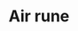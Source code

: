 ---
layout: item
title: Air rune
item-id: 556
datatable: true
id: 556
name: "Air rune"
monsters:
  - id: 26
    name: "Zombie"
    combat_level: 13
    wiki_url: "https://oldschool.runescape.wiki/w/Zombie#Level_13"
    drops:
      - quantity: "13"
        noted: false
        rarity: 0.03125
      - quantity: "4"
        noted: false
        rarity: 0.0234375
      - quantity: "3"
        noted: false
        rarity: 0.0234375
  - id: 27
    name: "Zombie"
    combat_level: 13
    wiki_url: "https://oldschool.runescape.wiki/w/Zombie#Level_13"
    drops:
      - quantity: "13"
        noted: false
        rarity: 0.03125
      - quantity: "4"
        noted: false
        rarity: 0.0234375
      - quantity: "3"
        noted: false
        rarity: 0.0234375
  - id: 28
    name: "Zombie"
    combat_level: 13
    wiki_url: "https://oldschool.runescape.wiki/w/Zombie#Level_13"
    drops:
      - quantity: "13"
        noted: false
        rarity: 0.03125
      - quantity: "4"
        noted: false
        rarity: 0.0234375
      - quantity: "3"
        noted: false
        rarity: 0.0234375
  - id: 29
    name: "Zombie"
    combat_level: 13
    wiki_url: "https://oldschool.runescape.wiki/w/Zombie#Level_13"
    drops:
      - quantity: "13"
        noted: false
        rarity: 0.03125
      - quantity: "4"
        noted: false
        rarity: 0.0234375
      - quantity: "3"
        noted: false
        rarity: 0.0234375
  - id: 30
    name: "Zombie"
    combat_level: 13
    wiki_url: "https://oldschool.runescape.wiki/w/Zombie#Level_13"
    drops:
      - quantity: "13"
        noted: false
        rarity: 0.03125
      - quantity: "4"
        noted: false
        rarity: 0.0234375
      - quantity: "3"
        noted: false
        rarity: 0.0234375
  - id: 31
    name: "Zombie"
    combat_level: 13
    wiki_url: "https://oldschool.runescape.wiki/w/Zombie#Level_13"
    drops:
      - quantity: "13"
        noted: false
        rarity: 0.03125
      - quantity: "4"
        noted: false
        rarity: 0.0234375
      - quantity: "3"
        noted: false
        rarity: 0.0234375
  - id: 32
    name: "Zombie"
    combat_level: 13
    wiki_url: "https://oldschool.runescape.wiki/w/Zombie#Level_13"
    drops:
      - quantity: "13"
        noted: false
        rarity: 0.03125
      - quantity: "4"
        noted: false
        rarity: 0.0234375
      - quantity: "3"
        noted: false
        rarity: 0.0234375
  - id: 33
    name: "Zombie"
    combat_level: 13
    wiki_url: "https://oldschool.runescape.wiki/w/Zombie#Level_13"
    drops:
      - quantity: "13"
        noted: false
        rarity: 0.03125
      - quantity: "4"
        noted: false
        rarity: 0.0234375
      - quantity: "3"
        noted: false
        rarity: 0.0234375
  - id: 34
    name: "Zombie"
    combat_level: 13
    wiki_url: "https://oldschool.runescape.wiki/w/Zombie#Level_13"
    drops:
      - quantity: "13"
        noted: false
        rarity: 0.03125
      - quantity: "4"
        noted: false
        rarity: 0.0234375
      - quantity: "3"
        noted: false
        rarity: 0.0234375
  - id: 35
    name: "Zombie"
    combat_level: 13
    wiki_url: "https://oldschool.runescape.wiki/w/Zombie#Level_13"
    drops:
      - quantity: "13"
        noted: false
        rarity: 0.03125
      - quantity: "4"
        noted: false
        rarity: 0.0234375
      - quantity: "3"
        noted: false
        rarity: 0.0234375
  - id: 36
    name: "Zombie"
    combat_level: 13
    wiki_url: "https://oldschool.runescape.wiki/w/Zombie#Level_13"
    drops:
      - quantity: "13"
        noted: false
        rarity: 0.03125
      - quantity: "4"
        noted: false
        rarity: 0.0234375
      - quantity: "3"
        noted: false
        rarity: 0.0234375
  - id: 37
    name: "Zombie"
    combat_level: 13
    wiki_url: "https://oldschool.runescape.wiki/w/Zombie#Level_13"
    drops:
      - quantity: "13"
        noted: false
        rarity: 0.03125
      - quantity: "4"
        noted: false
        rarity: 0.0234375
      - quantity: "3"
        noted: false
        rarity: 0.0234375
  - id: 38
    name: "Zombie"
    combat_level: 13
    wiki_url: "https://oldschool.runescape.wiki/w/Zombie#Level_13"
    drops:
      - quantity: "13"
        noted: false
        rarity: 0.03125
      - quantity: "4"
        noted: false
        rarity: 0.0234375
      - quantity: "3"
        noted: false
        rarity: 0.0234375
  - id: 39
    name: "Zombie"
    combat_level: 13
    wiki_url: "https://oldschool.runescape.wiki/w/Zombie#Level_13"
    drops:
      - quantity: "13"
        noted: false
        rarity: 0.03125
      - quantity: "4"
        noted: false
        rarity: 0.0234375
      - quantity: "3"
        noted: false
        rarity: 0.0234375
  - id: 40
    name: "Zombie"
    combat_level: 13
    wiki_url: "https://oldschool.runescape.wiki/w/Zombie#Level_13"
    drops:
      - quantity: "13"
        noted: false
        rarity: 0.03125
      - quantity: "4"
        noted: false
        rarity: 0.0234375
      - quantity: "3"
        noted: false
        rarity: 0.0234375
  - id: 41
    name: "Zombie"
    combat_level: 13
    wiki_url: "https://oldschool.runescape.wiki/w/Zombie#Level_13"
    drops:
      - quantity: "13"
        noted: false
        rarity: 0.03125
      - quantity: "4"
        noted: false
        rarity: 0.0234375
      - quantity: "3"
        noted: false
        rarity: 0.0234375
  - id: 42
    name: "Zombie"
    combat_level: 18
    wiki_url: "https://oldschool.runescape.wiki/w/Zombie#Level_18"
    drops:
      - quantity: "13"
        noted: false
        rarity: 0.03125
      - quantity: "4"
        noted: false
        rarity: 0.0234375
      - quantity: "3"
        noted: false
        rarity: 0.0234375
  - id: 43
    name: "Zombie"
    combat_level: 18
    wiki_url: "https://oldschool.runescape.wiki/w/Zombie#Level_18"
    drops:
      - quantity: "13"
        noted: false
        rarity: 0.03125
      - quantity: "4"
        noted: false
        rarity: 0.0234375
      - quantity: "3"
        noted: false
        rarity: 0.0234375
  - id: 44
    name: "Zombie"
    combat_level: 18
    wiki_url: "https://oldschool.runescape.wiki/w/Zombie#Level_18"
    drops:
      - quantity: "13"
        noted: false
        rarity: 0.03125
      - quantity: "4"
        noted: false
        rarity: 0.0234375
      - quantity: "3"
        noted: false
        rarity: 0.0234375
  - id: 45
    name: "Zombie"
    combat_level: 18
    wiki_url: "https://oldschool.runescape.wiki/w/Zombie#Level_18"
    drops:
      - quantity: "13"
        noted: false
        rarity: 0.03125
      - quantity: "4"
        noted: false
        rarity: 0.0234375
      - quantity: "3"
        noted: false
        rarity: 0.0234375
  - id: 46
    name: "Zombie"
    combat_level: 18
    wiki_url: "https://oldschool.runescape.wiki/w/Zombie#Level_18"
    drops:
      - quantity: "13"
        noted: false
        rarity: 0.03125
      - quantity: "4"
        noted: false
        rarity: 0.0234375
      - quantity: "3"
        noted: false
        rarity: 0.0234375
  - id: 47
    name: "Zombie"
    combat_level: 18
    wiki_url: "https://oldschool.runescape.wiki/w/Zombie#Level_18"
    drops:
      - quantity: "13"
        noted: false
        rarity: 0.03125
      - quantity: "4"
        noted: false
        rarity: 0.0234375
      - quantity: "3"
        noted: false
        rarity: 0.0234375
  - id: 48
    name: "Zombie"
    combat_level: 18
    wiki_url: "https://oldschool.runescape.wiki/w/Zombie#Level_18"
    drops:
      - quantity: "13"
        noted: false
        rarity: 0.03125
      - quantity: "4"
        noted: false
        rarity: 0.0234375
      - quantity: "3"
        noted: false
        rarity: 0.0234375
  - id: 49
    name: "Zombie"
    combat_level: 24
    wiki_url: "https://oldschool.runescape.wiki/w/Zombie#Level_24"
    drops:
      - quantity: "13"
        noted: false
        rarity: 0.03125
      - quantity: "4"
        noted: false
        rarity: 0.0234375
      - quantity: "3"
        noted: false
        rarity: 0.0234375
  - id: 50
    name: "Zombie"
    combat_level: 24
    wiki_url: "https://oldschool.runescape.wiki/w/Zombie#Level_24"
    drops:
      - quantity: "13"
        noted: false
        rarity: 0.03125
      - quantity: "4"
        noted: false
        rarity: 0.0234375
      - quantity: "3"
        noted: false
        rarity: 0.0234375
  - id: 51
    name: "Zombie"
    combat_level: 24
    wiki_url: "https://oldschool.runescape.wiki/w/Zombie#Level_24"
    drops:
      - quantity: "13"
        noted: false
        rarity: 0.03125
      - quantity: "4"
        noted: false
        rarity: 0.0234375
      - quantity: "3"
        noted: false
        rarity: 0.0234375
  - id: 52
    name: "Zombie"
    combat_level: 24
    wiki_url: "https://oldschool.runescape.wiki/w/Zombie#Level_24"
    drops:
      - quantity: "13"
        noted: false
        rarity: 0.03125
      - quantity: "4"
        noted: false
        rarity: 0.0234375
      - quantity: "3"
        noted: false
        rarity: 0.0234375
  - id: 53
    name: "Zombie"
    combat_level: 24
    wiki_url: "https://oldschool.runescape.wiki/w/Zombie#Level_24"
    drops:
      - quantity: "13"
        noted: false
        rarity: 0.03125
      - quantity: "4"
        noted: false
        rarity: 0.0234375
      - quantity: "3"
        noted: false
        rarity: 0.0234375
  - id: 54
    name: "Zombie"
    combat_level: 24
    wiki_url: "https://oldschool.runescape.wiki/w/Zombie#Level_24"
    drops:
      - quantity: "13"
        noted: false
        rarity: 0.03125
      - quantity: "4"
        noted: false
        rarity: 0.0234375
      - quantity: "3"
        noted: false
        rarity: 0.0234375
  - id: 55
    name: "Zombie"
    combat_level: 24
    wiki_url: "https://oldschool.runescape.wiki/w/Zombie#Level_24"
    drops:
      - quantity: "13"
        noted: false
        rarity: 0.03125
      - quantity: "4"
        noted: false
        rarity: 0.0234375
      - quantity: "3"
        noted: false
        rarity: 0.0234375
  - id: 56
    name: "Zombie"
    combat_level: 24
    wiki_url: "https://oldschool.runescape.wiki/w/Zombie#Level_24"
    drops:
      - quantity: "13"
        noted: false
        rarity: 0.03125
      - quantity: "4"
        noted: false
        rarity: 0.0234375
      - quantity: "3"
        noted: false
        rarity: 0.0234375
  - id: 57
    name: "Zombie"
    combat_level: 24
    wiki_url: "https://oldschool.runescape.wiki/w/Zombie#Level_24"
    drops:
      - quantity: "13"
        noted: false
        rarity: 0.03125
      - quantity: "4"
        noted: false
        rarity: 0.0234375
      - quantity: "3"
        noted: false
        rarity: 0.0234375
  - id: 58
    name: "Zombie"
    combat_level: 24
    wiki_url: "https://oldschool.runescape.wiki/w/Zombie#Level_24"
    drops:
      - quantity: "13"
        noted: false
        rarity: 0.03125
      - quantity: "4"
        noted: false
        rarity: 0.0234375
      - quantity: "3"
        noted: false
        rarity: 0.0234375
  - id: 59
    name: "Zombie"
    combat_level: 24
    wiki_url: "https://oldschool.runescape.wiki/w/Zombie#Level_24"
    drops:
      - quantity: "13"
        noted: false
        rarity: 0.03125
      - quantity: "4"
        noted: false
        rarity: 0.0234375
      - quantity: "3"
        noted: false
        rarity: 0.0234375
  - id: 60
    name: "Zombie"
    combat_level: 24
    wiki_url: "https://oldschool.runescape.wiki/w/Zombie#Level_24"
    drops:
      - quantity: "13"
        noted: false
        rarity: 0.03125
      - quantity: "4"
        noted: false
        rarity: 0.0234375
      - quantity: "3"
        noted: false
        rarity: 0.0234375
  - id: 61
    name: "Zombie"
    combat_level: 24
    wiki_url: "https://oldschool.runescape.wiki/w/Zombie#Level_24"
    drops:
      - quantity: "13"
        noted: false
        rarity: 0.03125
      - quantity: "4"
        noted: false
        rarity: 0.0234375
      - quantity: "3"
        noted: false
        rarity: 0.0234375
  - id: 62
    name: "Zombie"
    combat_level: 24
    wiki_url: "https://oldschool.runescape.wiki/w/Zombie#Level_24"
    drops:
      - quantity: "13"
        noted: false
        rarity: 0.03125
      - quantity: "4"
        noted: false
        rarity: 0.0234375
      - quantity: "3"
        noted: false
        rarity: 0.0234375
  - id: 63
    name: "Zombie"
    combat_level: 24
    wiki_url: "https://oldschool.runescape.wiki/w/Zombie#Level_24"
    drops:
      - quantity: "13"
        noted: false
        rarity: 0.03125
      - quantity: "4"
        noted: false
        rarity: 0.0234375
      - quantity: "3"
        noted: false
        rarity: 0.0234375
  - id: 70
    name: "Skeleton"
    combat_level: 22
    wiki_url: "https://oldschool.runescape.wiki/w/Skeleton#Level_22"
    drops:
      - quantity: "12"
        noted: false
        rarity: 0.015625
      - quantity: "15"
        noted: false
        rarity: 0.0234375
  - id: 71
    name: "Skeleton"
    combat_level: 22
    wiki_url: "https://oldschool.runescape.wiki/w/Skeleton#Level_22"
    drops:
      - quantity: "12"
        noted: false
        rarity: 0.015625
      - quantity: "15"
        noted: false
        rarity: 0.0234375
  - id: 72
    name: "Skeleton"
    combat_level: 22
    wiki_url: "https://oldschool.runescape.wiki/w/Skeleton#Level_22"
    drops:
      - quantity: "12"
        noted: false
        rarity: 0.015625
      - quantity: "15"
        noted: false
        rarity: 0.0234375
  - id: 73
    name: "Skeleton"
    combat_level: 22
    wiki_url: "https://oldschool.runescape.wiki/w/Skeleton#Level_22"
    drops:
      - quantity: "12"
        noted: false
        rarity: 0.015625
      - quantity: "15"
        noted: false
        rarity: 0.0234375
  - id: 74
    name: "Skeleton"
    combat_level: 21
    wiki_url: "https://oldschool.runescape.wiki/w/Skeleton#Level_21"
    drops:
      - quantity: "12"
        noted: false
        rarity: 0.015625
      - quantity: "15"
        noted: false
        rarity: 0.0234375
  - id: 75
    name: "Skeleton"
    combat_level: 21
    wiki_url: "https://oldschool.runescape.wiki/w/Skeleton#Level_21"
    drops:
      - quantity: "12"
        noted: false
        rarity: 0.015625
      - quantity: "15"
        noted: false
        rarity: 0.0234375
  - id: 76
    name: "Skeleton"
    combat_level: 21
    wiki_url: "https://oldschool.runescape.wiki/w/Skeleton#Level_21"
    drops:
      - quantity: "12"
        noted: false
        rarity: 0.015625
      - quantity: "15"
        noted: false
        rarity: 0.0234375
  - id: 77
    name: "Skeleton"
    combat_level: 25
    wiki_url: "https://oldschool.runescape.wiki/w/Skeleton#Level_25"
    drops:
      - quantity: "12"
        noted: false
        rarity: 0.015625
      - quantity: "15"
        noted: false
        rarity: 0.0234375
  - id: 78
    name: "Skeleton"
    combat_level: 25
    wiki_url: "https://oldschool.runescape.wiki/w/Skeleton#Level_25"
    drops:
      - quantity: "12"
        noted: false
        rarity: 0.015625
      - quantity: "15"
        noted: false
        rarity: 0.0234375
  - id: 79
    name: "Skeleton"
    combat_level: 25
    wiki_url: "https://oldschool.runescape.wiki/w/Skeleton#Level_25"
    drops:
      - quantity: "12"
        noted: false
        rarity: 0.015625
      - quantity: "15"
        noted: false
        rarity: 0.0234375
  - id: 80
    name: "Skeleton"
    combat_level: 25
    wiki_url: "https://oldschool.runescape.wiki/w/Skeleton#Level_25"
    drops:
      - quantity: "12"
        noted: false
        rarity: 0.015625
      - quantity: "15"
        noted: false
        rarity: 0.0234375
  - id: 81
    name: "Skeleton"
    combat_level: 25
    wiki_url: "https://oldschool.runescape.wiki/w/Skeleton#Level_25"
    drops:
      - quantity: "12"
        noted: false
        rarity: 0.015625
      - quantity: "15"
        noted: false
        rarity: 0.0234375
  - id: 82
    name: "Skeleton"
    combat_level: 45
    wiki_url: "https://oldschool.runescape.wiki/w/Skeleton#Level_45"
    drops:
      - quantity: "12"
        noted: false
        rarity: 0.015625
      - quantity: "15"
        noted: false
        rarity: 0.0234375
  - id: 83
    name: "Skeleton"
    combat_level: 45
    wiki_url: "https://oldschool.runescape.wiki/w/Skeleton#Level_45"
    drops:
      - quantity: "12"
        noted: false
        rarity: 0.015625
      - quantity: "15"
        noted: false
        rarity: 0.0234375
  - id: 291
    name: "Chaos dwarf"
    combat_level: 48
    wiki_url: "https://oldschool.runescape.wiki/w/Chaos_dwarf"
    drops:
      - quantity: "24"
        noted: false
        rarity: 0.0234375
  - id: 510
    name: "Dark wizard"
    combat_level: 20
    wiki_url: "https://oldschool.runescape.wiki/w/Dark_wizard#Level_20"
    drops:
      - quantity: "10"
        noted: false
        rarity: 0.0234375
      - quantity: "18"
        noted: false
        rarity: 0.015625
      - quantity: "10"
        noted: false
        rarity: 0.0234375
      - quantity: "18"
        noted: false
        rarity: 0.015625
  - id: 512
    name: "Dark wizard"
    combat_level: 7
    wiki_url: "https://oldschool.runescape.wiki/w/Dark_wizard#Level_7"
    drops:
      - quantity: "10"
        noted: false
        rarity: 0.0234375
      - quantity: "18"
        noted: false
        rarity: 0.015625
      - quantity: "10"
        noted: false
        rarity: 0.0234375
      - quantity: "18"
        noted: false
        rarity: 0.015625
  - id: 523
    name: "Pirate"
    combat_level: 26
    wiki_url: "https://oldschool.runescape.wiki/w/Pirate#Asgarnian_Ice_Dungeon"
    drops:
      - quantity: "10"
        noted: false
        rarity: 0.015625
  - id: 995
    name: "Guard"
    combat_level: 22
    wiki_url: "https://oldschool.runescape.wiki/w/Guard#Falador_(sword)"
    drops:
      - quantity: "6"
        noted: false
        rarity: 0.015625
  - id: 1026
    name: "Bandit"
    combat_level: 22
    wiki_url: "https://oldschool.runescape.wiki/w/Bandit#Level_22"
    drops:
      - quantity: "10"
        noted: false
        rarity: 0.015625
      - quantity: "25"
        noted: false
        rarity: 0.015625
      - quantity: "25"
        noted: false
        rarity: 0.015625
  - id: 1447
    name: "Pirate"
    combat_level: 23
    wiki_url: "https://oldschool.runescape.wiki/w/Pirate#Port_Sarim"
    drops:
      - quantity: "10"
        noted: false
        rarity: 0.015625
  - id: 1546
    name: "Guard"
    combat_level: 21
    wiki_url: "https://oldschool.runescape.wiki/w/Guard#Port_Sarim"
    drops:
      - quantity: "6"
        noted: false
        rarity: 0.015625
  - id: 1547
    name: "Guard"
    combat_level: 21
    wiki_url: "https://oldschool.runescape.wiki/w/Guard#Port_Sarim"
    drops:
      - quantity: "6"
        noted: false
        rarity: 0.015625
  - id: 1548
    name: "Guard"
    combat_level: 21
    wiki_url: "https://oldschool.runescape.wiki/w/Guard#Port_Sarim"
    drops:
      - quantity: "6"
        noted: false
        rarity: 0.015625
  - id: 1549
    name: "Guard"
    combat_level: 21
    wiki_url: "https://oldschool.runescape.wiki/w/Guard#Port_Sarim"
    drops:
      - quantity: "6"
        noted: false
        rarity: 0.015625
  - id: 1550
    name: "Guard"
    combat_level: 21
    wiki_url: "https://oldschool.runescape.wiki/w/Guard#Port_Sarim"
    drops:
      - quantity: "6"
        noted: false
        rarity: 0.015625
  - id: 1559
    name: "Air wizard"
    combat_level: 13
    wiki_url: "https://oldschool.runescape.wiki/w/Air_wizard"
    drops:
      - quantity: "5-10"
        noted: false
        rarity: 0.95
  - id: 2090
    name: "Moss giant"
    combat_level: 42
    wiki_url: "https://oldschool.runescape.wiki/w/Moss_giant#Level_42"
    drops:
      - quantity: "18"
        noted: false
        rarity: 0.0234375
      - quantity: "40-80"
        noted: false
        rarity: 0.0234375
  - id: 2091
    name: "Moss giant"
    combat_level: 42
    wiki_url: "https://oldschool.runescape.wiki/w/Moss_giant#Level_42"
    drops:
      - quantity: "18"
        noted: false
        rarity: 0.0234375
      - quantity: "40-80"
        noted: false
        rarity: 0.0234375
  - id: 2092
    name: "Moss giant"
    combat_level: 42
    wiki_url: "https://oldschool.runescape.wiki/w/Moss_giant#Level_42"
    drops:
      - quantity: "18"
        noted: false
        rarity: 0.0234375
      - quantity: "40-80"
        noted: false
        rarity: 0.0234375
  - id: 2093
    name: "Moss giant"
    combat_level: 42
    wiki_url: "https://oldschool.runescape.wiki/w/Moss_giant#Level_42"
    drops:
      - quantity: "18"
        noted: false
        rarity: 0.0234375
      - quantity: "40-80"
        noted: false
        rarity: 0.0234375
  - id: 2501
    name: "Zombie"
    combat_level: 30
    wiki_url: "https://oldschool.runescape.wiki/w/Zombie#Level_30"
    drops:
      - quantity: "13"
        noted: false
        rarity: 0.03125
      - quantity: "4"
        noted: false
        rarity: 0.0234375
      - quantity: "3"
        noted: false
        rarity: 0.0234375
  - id: 2502
    name: "Zombie"
    combat_level: 30
    wiki_url: "https://oldschool.runescape.wiki/w/Zombie#Level_30"
    drops:
      - quantity: "13"
        noted: false
        rarity: 0.03125
      - quantity: "4"
        noted: false
        rarity: 0.0234375
      - quantity: "3"
        noted: false
        rarity: 0.0234375
  - id: 2503
    name: "Zombie"
    combat_level: 30
    wiki_url: "https://oldschool.runescape.wiki/w/Zombie#Level_30"
    drops:
      - quantity: "13"
        noted: false
        rarity: 0.03125
      - quantity: "4"
        noted: false
        rarity: 0.0234375
      - quantity: "3"
        noted: false
        rarity: 0.0234375
  - id: 2504
    name: "Zombie"
    combat_level: 44
    wiki_url: "https://oldschool.runescape.wiki/w/Zombie#Level_44"
    drops:
      - quantity: "13"
        noted: false
        rarity: 0.03125
      - quantity: "4"
        noted: false
        rarity: 0.0234375
      - quantity: "3"
        noted: false
        rarity: 0.0234375
  - id: 2505
    name: "Zombie"
    combat_level: 44
    wiki_url: "https://oldschool.runescape.wiki/w/Zombie#Level_44"
    drops:
      - quantity: "13"
        noted: false
        rarity: 0.03125
      - quantity: "4"
        noted: false
        rarity: 0.0234375
      - quantity: "3"
        noted: false
        rarity: 0.0234375
  - id: 2506
    name: "Zombie"
    combat_level: 44
    wiki_url: "https://oldschool.runescape.wiki/w/Zombie#Level_44"
    drops:
      - quantity: "13"
        noted: false
        rarity: 0.03125
      - quantity: "4"
        noted: false
        rarity: 0.0234375
      - quantity: "3"
        noted: false
        rarity: 0.0234375
  - id: 2507
    name: "Zombie"
    combat_level: 53
    wiki_url: "https://oldschool.runescape.wiki/w/Zombie#Level_53"
    drops:
      - quantity: "13"
        noted: false
        rarity: 0.03125
      - quantity: "4"
        noted: false
        rarity: 0.0234375
      - quantity: "3"
        noted: false
        rarity: 0.0234375
  - id: 2508
    name: "Zombie"
    combat_level: 53
    wiki_url: "https://oldschool.runescape.wiki/w/Zombie#Level_53"
    drops:
      - quantity: "13"
        noted: false
        rarity: 0.03125
      - quantity: "4"
        noted: false
        rarity: 0.0234375
      - quantity: "3"
        noted: false
        rarity: 0.0234375
  - id: 2509
    name: "Zombie"
    combat_level: 53
    wiki_url: "https://oldschool.runescape.wiki/w/Zombie#Level_53"
    drops:
      - quantity: "13"
        noted: false
        rarity: 0.03125
      - quantity: "4"
        noted: false
        rarity: 0.0234375
      - quantity: "3"
        noted: false
        rarity: 0.0234375
  - id: 2520
    name: "Skeleton"
    combat_level: 68
    wiki_url: "https://oldschool.runescape.wiki/w/Skeleton#Level_68"
    drops:
      - quantity: "12"
        noted: false
        rarity: 0.015625
      - quantity: "15"
        noted: false
        rarity: 0.0234375
  - id: 2521
    name: "Skeleton"
    combat_level: 60
    wiki_url: "https://oldschool.runescape.wiki/w/Skeleton#Level_60"
    drops:
      - quantity: "12"
        noted: false
        rarity: 0.015625
      - quantity: "15"
        noted: false
        rarity: 0.0234375
  - id: 2522
    name: "Skeleton"
    combat_level: 60
    wiki_url: "https://oldschool.runescape.wiki/w/Skeleton#Level_60"
    drops:
      - quantity: "12"
        noted: false
        rarity: 0.015625
      - quantity: "15"
        noted: false
        rarity: 0.0234375
  - id: 2523
    name: "Skeleton"
    combat_level: 60
    wiki_url: "https://oldschool.runescape.wiki/w/Skeleton#Level_60"
    drops:
      - quantity: "12"
        noted: false
        rarity: 0.015625
      - quantity: "15"
        noted: false
        rarity: 0.0234375
  - id: 2524
    name: "Skeleton"
    combat_level: 85
    wiki_url: "https://oldschool.runescape.wiki/w/Skeleton#Level_85"
    drops:
      - quantity: "12"
        noted: false
        rarity: 0.015625
      - quantity: "15"
        noted: false
        rarity: 0.0234375
  - id: 2525
    name: "Skeleton"
    combat_level: 85
    wiki_url: "https://oldschool.runescape.wiki/w/Skeleton#Level_85"
    drops:
      - quantity: "12"
        noted: false
        rarity: 0.015625
      - quantity: "15"
        noted: false
        rarity: 0.0234375
  - id: 2526
    name: "Skeleton"
    combat_level: 85
    wiki_url: "https://oldschool.runescape.wiki/w/Skeleton#Level_85"
    drops:
      - quantity: "12"
        noted: false
        rarity: 0.015625
      - quantity: "15"
        noted: false
        rarity: 0.0234375
  - id: 3010
    name: "Guard"
    combat_level: 21
    wiki_url: "https://oldschool.runescape.wiki/w/Guard#Varrock"
    drops:
      - quantity: "6"
        noted: false
        rarity: 0.015625
  - id: 3011
    name: "Guard"
    combat_level: 21
    wiki_url: "https://oldschool.runescape.wiki/w/Guard#Varrock"
    drops:
      - quantity: "6"
        noted: false
        rarity: 0.015625
  - id: 3254
    name: "Guard"
    combat_level: 21
    wiki_url: "https://oldschool.runescape.wiki/w/Guard#Falador_(sword)"
    drops:
      - quantity: "6"
        noted: false
        rarity: 0.015625
  - id: 3257
    name: "Wizard"
    combat_level: 9
    wiki_url: "https://oldschool.runescape.wiki/w/Wizard"
    drops:
      - quantity: "5"
        noted: false
        rarity: 0.0234375
      - quantity: "12"
        noted: false
        rarity: 0.015625
  - id: 3269
    name: "Guard"
    combat_level: 21
    wiki_url: "https://oldschool.runescape.wiki/w/Guard#Falador_(sword)"
    drops:
      - quantity: "6"
        noted: false
        rarity: 0.015625
  - id: 3270
    name: "Guard"
    combat_level: 22
    wiki_url: "https://oldschool.runescape.wiki/w/Guard#Falador_(crossbow)"
    drops:
      - quantity: "6"
        noted: false
        rarity: 0.015625
  - id: 3271
    name: "Guard"
    combat_level: 19
    wiki_url: "https://oldschool.runescape.wiki/w/Guard#Falador_(battleaxe)"
    drops:
      - quantity: "6"
        noted: false
        rarity: 0.015625
  - id: 3272
    name: "Guard"
    combat_level: 22
    wiki_url: "https://oldschool.runescape.wiki/w/Guard#Falador_(longbow)"
    drops:
      - quantity: "6"
        noted: false
        rarity: 0.015625
  - id: 3273
    name: "Guard"
    combat_level: 22
    wiki_url: "https://oldschool.runescape.wiki/w/Guard#Falador_(longbow)"
    drops:
      - quantity: "6"
        noted: false
        rarity: 0.015625
  - id: 3274
    name: "Guard"
    combat_level: 22
    wiki_url: "https://oldschool.runescape.wiki/w/Guard#Falador_(longbow)"
    drops:
      - quantity: "6"
        noted: false
        rarity: 0.015625
  - id: 3283
    name: "Guard"
    combat_level: 19
    wiki_url: "https://oldschool.runescape.wiki/w/Guard#Falador_(battleaxe)"
    drops:
      - quantity: "6"
        noted: false
        rarity: 0.015625
  - id: 5086
    name: "Dark wizard"
    combat_level: 7
    wiki_url: "https://oldschool.runescape.wiki/w/Dark_wizard#Level_7"
    drops:
      - quantity: "10"
        noted: false
        rarity: 0.0234375
      - quantity: "18"
        noted: false
        rarity: 0.015625
      - quantity: "10"
        noted: false
        rarity: 0.0234375
      - quantity: "18"
        noted: false
        rarity: 0.015625
  - id: 5087
    name: "Dark wizard"
    combat_level: 7
    wiki_url: "https://oldschool.runescape.wiki/w/Dark_wizard#Level_7"
    drops:
      - quantity: "10"
        noted: false
        rarity: 0.0234375
      - quantity: "18"
        noted: false
        rarity: 0.015625
      - quantity: "10"
        noted: false
        rarity: 0.0234375
      - quantity: "18"
        noted: false
        rarity: 0.015625
  - id: 5088
    name: "Dark wizard"
    combat_level: 20
    wiki_url: "https://oldschool.runescape.wiki/w/Dark_wizard#Level_20"
    drops:
      - quantity: "10"
        noted: false
        rarity: 0.0234375
      - quantity: "18"
        noted: false
        rarity: 0.015625
      - quantity: "10"
        noted: false
        rarity: 0.0234375
      - quantity: "18"
        noted: false
        rarity: 0.015625
  - id: 5089
    name: "Dark wizard"
    combat_level: 20
    wiki_url: "https://oldschool.runescape.wiki/w/Dark_wizard#Level_20"
    drops:
      - quantity: "10"
        noted: false
        rarity: 0.0234375
      - quantity: "18"
        noted: false
        rarity: 0.015625
      - quantity: "10"
        noted: false
        rarity: 0.0234375
      - quantity: "18"
        noted: false
        rarity: 0.015625
  - id: 5141
    name: "Guard"
    combat_level: 22
    wiki_url: "https://oldschool.runescape.wiki/w/Guard#Falador_(sword)"
    drops:
      - quantity: "6"
        noted: false
        rarity: 0.015625
  - id: 5418
    name: "Guard"
    combat_level: 20
    wiki_url: "https://oldschool.runescape.wiki/w/Guard#East_Ardougne"
    drops:
      - quantity: "6"
        noted: false
        rarity: 0.015625
  - id: 6596
    name: "Zombie"
    combat_level: 18
    wiki_url: "https://oldschool.runescape.wiki/w/Zombie#Level_18"
    drops:
      - quantity: "13"
        noted: false
        rarity: 0.03125
      - quantity: "4"
        noted: false
        rarity: 0.0234375
      - quantity: "3"
        noted: false
        rarity: 0.0234375
  - id: 6597
    name: "Zombie"
    combat_level: 18
    wiki_url: "https://oldschool.runescape.wiki/w/Zombie#Level_18"
    drops:
      - quantity: "13"
        noted: false
        rarity: 0.03125
      - quantity: "4"
        noted: false
        rarity: 0.0234375
      - quantity: "3"
        noted: false
        rarity: 0.0234375
  - id: 6598
    name: "Zombie"
    combat_level: 18
    wiki_url: "https://oldschool.runescape.wiki/w/Zombie#Level_18"
    drops:
      - quantity: "13"
        noted: false
        rarity: 0.03125
      - quantity: "4"
        noted: false
        rarity: 0.0234375
      - quantity: "3"
        noted: false
        rarity: 0.0234375
  - id: 6741
    name: "Zombie"
    combat_level: 159
    wiki_url: "https://oldschool.runescape.wiki/w/Zombie_(Sepulchre_of_Death)"
    drops:
      - quantity: "40"
        noted: false
        rarity: 0.03125
  - id: 7262
    name: "Moss giant"
    combat_level: 42
    wiki_url: "https://oldschool.runescape.wiki/w/Moss_giant#Level_42"
    drops:
      - quantity: "18"
        noted: false
        rarity: 0.0234375
      - quantity: "40-80"
        noted: false
        rarity: 0.0234375
  - id: 7265
    name: "Skeleton"
    combat_level: 22
    wiki_url: "https://oldschool.runescape.wiki/w/Skeleton#Level_22"
    drops:
      - quantity: "12"
        noted: false
        rarity: 0.015625
      - quantity: "15"
        noted: false
        rarity: 0.0234375
  - id: 7485
    name: "Zombie"
    combat_level: 70
    wiki_url: "https://oldschool.runescape.wiki/w/Zombie#Level_70"
    drops:
      - quantity: "13"
        noted: false
        rarity: 0.03125
      - quantity: "4"
        noted: false
        rarity: 0.0234375
      - quantity: "3"
        noted: false
        rarity: 0.0234375
  - id: 7486
    name: "Zombie"
    combat_level: 56
    wiki_url: "https://oldschool.runescape.wiki/w/Zombie#Level_56"
    drops:
      - quantity: "13"
        noted: false
        rarity: 0.03125
      - quantity: "4"
        noted: false
        rarity: 0.0234375
      - quantity: "3"
        noted: false
        rarity: 0.0234375
  - id: 7487
    name: "Zombie"
    combat_level: 76
    wiki_url: "https://oldschool.runescape.wiki/w/Zombie#Level_76"
    drops:
      - quantity: "13"
        noted: false
        rarity: 0.03125
      - quantity: "4"
        noted: false
        rarity: 0.0234375
      - quantity: "3"
        noted: false
        rarity: 0.0234375
  - id: 7488
    name: "Zombie"
    combat_level: 72
    wiki_url: "https://oldschool.runescape.wiki/w/Zombie#Level_72"
    drops:
      - quantity: "13"
        noted: false
        rarity: 0.03125
      - quantity: "4"
        noted: false
        rarity: 0.0234375
      - quantity: "3"
        noted: false
        rarity: 0.0234375
  - id: 7989
    name: "Ogress Warrior"
    combat_level: 82
    wiki_url: "https://oldschool.runescape.wiki/w/Ogress_Warrior"
    drops:
      - quantity: "10-20"
        noted: false
        rarity: 0.04310344827586207
  - id: 7990
    name: "Ogress Warrior"
    combat_level: 82
    wiki_url: "https://oldschool.runescape.wiki/w/Ogress_Warrior"
    drops:
      - quantity: "10-20"
        noted: false
        rarity: 0.04310344827586207
  - id: 7991
    name: "Ogress Shaman"
    combat_level: 82
    wiki_url: "https://oldschool.runescape.wiki/w/Ogress_Shaman"
    drops:
      - quantity: "10-20"
        noted: false
        rarity: 0.04310344827586207
  - id: 7992
    name: "Ogress Shaman"
    combat_level: 82
    wiki_url: "https://oldschool.runescape.wiki/w/Ogress_Shaman"
    drops:
      - quantity: "10-20"
        noted: false
        rarity: 0.04310344827586207
---